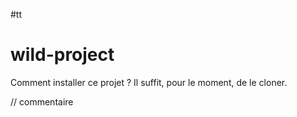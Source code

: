 #tt
# wild-project
Comment installer ce projet ?
Il suffit, pour le moment, de le cloner.

// commentaire 